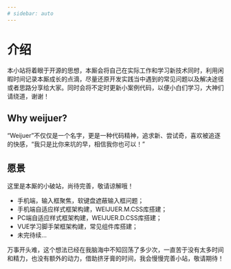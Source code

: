 ```yaml
---
# sidebar: auto
---
```


# 介绍

本小站将着眼于开源的思想，本厮会将自己在实际工作和学习新技术同时，利用闲暇时间记录本厮成长的点滴，尽量还原开发实践当中遇到的常见问题以及解决途径或者思路分享给大家。同时会将不定时更新小案例代码，以便小白们学习，大神们请绕道，谢谢！

## Why weijuer?

“Weijuer”不仅仅是一个名字，更是一种代码精神，追求新、尝试奇，喜欢被追逐的快感，“我只是比你来坑的早，相信我你也可以！”

## 愿景

这里是本厮的小破站，尚待完善，敬请谅解哦！

* 手机端，输入框聚焦，软键盘遮蔽输入框问题；
* 手机端自适应样式框架构建，WEIJUER.M.CSS库搭建；
* PC端自适应样式框架构建，WEIJUER.D.CSS库搭建；
* VUE学习脚手架框架构建，常见组件库搭建；
* 未完待续…

万事开头难，这个想法已经在我脑海中不知回荡了多少次，一直苦于没有太多时间和精力，也没有额外的动力，借助挤牙膏的时间，我会慢慢完善小站，敬请期待！
